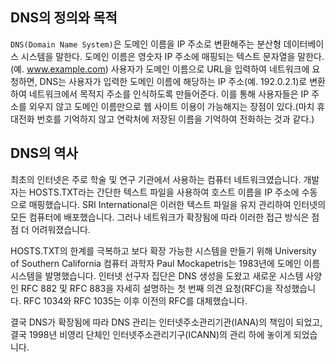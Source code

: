 ## DNS의 정의와 목적

`DNS(Domain Name System)`은 도메인 이름을 IP 주소로 변환해주는 분산형 데이터베이스 시스템을 말한다. 도메인 이름은 영숫자 IP 주소에 매핑되는 텍스트 문자열을 말한다.(예. www.example.com) 사용자가 도메인 이름으로 URL을 입력하여 네트워크에 요청하면, DNS는 사용자가 입력한 도메인 이름에 해당하는 IP 주소(예. 192.0.2.1)로 변환하여 네트워크에서 목적지 주소를 인식하도록 만들어준다. 이를 통해 사용자들은 IP 주소를 외우지 않고 도메인 이름만으로 웹 사이트 이용이 가능해지는 장점이 있다.(마치 휴대전화 번호를 기억하지 않고 연락처에 저장된 이름을 기억하여 전화하는 것과 같다.)

## DNS의 역사

최초의 인터넷은 주로 학술 및 연구 기관에서 사용하는 컴퓨터 네트워크였습니다. 개발자는 HOSTS.TXT라는 간단한 텍스트 파일을 사용하여 호스트 이름을 IP 주소에 수동으로 매핑했습니다. SRI International은 이러한 텍스트 파일을 유지 관리하여 인터넷의 모든 컴퓨터에 배포했습니다. 그러나 네트워크가 확장됨에 따라 이러한 접근 방식은 점점 더 어려워졌습니다. 

HOSTS.TXT의 한계를 극복하고 보다 확장 가능한 시스템을 만들기 위해 University of Southern California 컴퓨터 과학자 Paul Mockapetris는 1983년에 도메인 이름 시스템을 발명했습니다. 인터넷 선구자 집단은 DNS 생성을 도왔고 새로운 시스템 사양인 RFC 882 및 RFC 883을 자세히 설명하는 첫 번째 의견 요청(RFC)을 작성했습니다. RFC 1034와 RFC 1035는 이후 이전의 RFC를 대체했습니다.

결국 DNS가 확장됨에 따라 DNS 관리는 인터넷주소관리기관(IANA)의 책임이 되었고, 결국 1998년 비영리 단체인 인터넷주소관리기구(ICANN)의 관리 하에 놓이게 되었습니다.